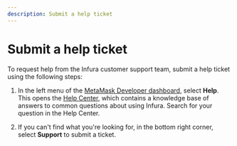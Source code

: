 ```yaml
---
description: Submit a help ticket
---
```


# Submit a help ticket

To request help from the Infura customer support team, submit a help ticket using the following steps:

1. In the left menu of the [MetaMask Developer dashboard](https://developer.metamask.io/), select **Help**.
   This opens the [Help Center](https://support.infura.io/), which contains a
   knowledge base of answers to common questions about using Infura.
   Search for your question in the Help Center.

2. If you can't find what you're looking for, in the bottom right corner, select **Support** to
    submit a ticket.
